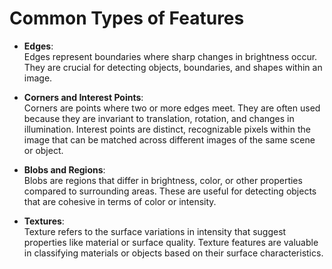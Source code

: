 # Common Types of Features

- **Edges**:  
  Edges represent boundaries where sharp changes in brightness occur. They are crucial for detecting objects, boundaries, and shapes within an image.

- **Corners and Interest Points**:  
  Corners are points where two or more edges meet. They are often used because they are invariant to translation, rotation, and changes in illumination. Interest points are distinct, recognizable pixels within the image that can be matched across different images of the same scene or object.

- **Blobs and Regions**:  
  Blobs are regions that differ in brightness, color, or other properties compared to surrounding areas. These are useful for detecting objects that are cohesive in terms of color or intensity.

- **Textures**:  
  Texture refers to the surface variations in intensity that suggest properties like material or surface quality. Texture features are valuable in classifying materials or objects based on their surface characteristics.
